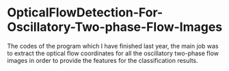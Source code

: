 # OpticalFlowDetection-For-Oscillatory-Two-phase-Flow-Images
The codes of the program which I have finished last year, the main job was to extract the optical flow coordinates for all the oscillatory two-phase flow images in order to provide the features for the classification results.

